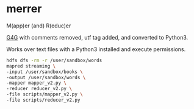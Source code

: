 # merrer
M(app)er (and) R(educ)er

[G4G](https://www.geeksforgeeks.org/hadoop-streaming-using-python-word-count-problem/) with comments removed, utf tag added, and converted to Python3. 

Works over text files with a Python3 installed and execute permissions.

```bash
hdfs dfs -rm -r /user/sandbox/words
mapred streaming \
-input /user/sandbox/books \
-output /user/sandbox/words \
-mapper mapper_v2.py \
-reducer reducer_v2.py \
-file scripts/mapper_v2.py \
-file scripts/reducer_v2.py
```

